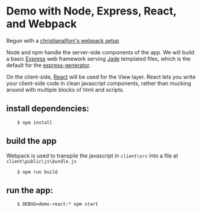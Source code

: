 # Demo with Node, Express, React, and Webpack


Begun with a [christianalfoni's webpack setup](http://www.christianalfoni.com/articles/2015_04_19_The-ultimate-webpack-setup)

Node and npm handle the server-side components of the app. We will build a basic [Express](http://expressjs.com/) web framework serving [Jade](http://jade-lang.com/) templated files, which is the default for the [express-generator](http://expressjs.com/en/starter/generator.html). 

On the client-side, [React](https://facebook.github.io/react/) will be used for the View layer. React lets you write your client-side code in clean javascript components, rather than mucking around with multiple blocks of html and scripts.


## install dependencies:
        
        $ npm install
        
## build the app
Webpack is used to transpile the javascript in `client\src` into a file at  `client\public\js\bundle.js` 

        $ npm run build
        
        
##  run the app:
        
        $ DEBUG=demo-react:* npm start
